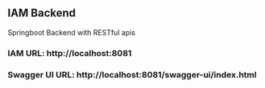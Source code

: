 ## IAM Backend
Springboot Backend with RESTful apis

### IAM URL: http://localhost:8081

### Swagger UI URL: http://localhost:8081/swagger-ui/index.html
